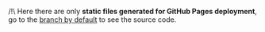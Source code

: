 /!\ Here there are only **static files generated for GitHub Pages deployment**,
go to the [branch by default](https://github.com/glegoux/jekyll-tech-blog) to see the source code.
